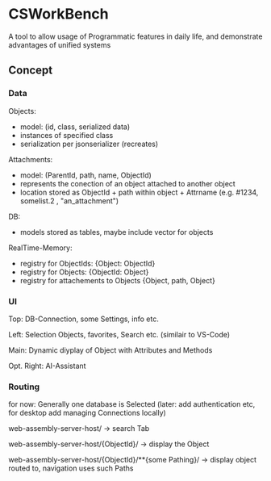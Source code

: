 # CSWorkBench

A tool to allow usage of Programmatic features in daily life, and demonstrate advantages of unified systems

## Concept

### Data

Objects:

- model: (id, class, serialized data)
- instances of specified class
- serialization per jsonserializer (recreates)

Attachments:

- model: (ParentId, path, name, ObjectId)
- represents the conection of an object attached to another object
- location stored as ObjectId + path within object + Attrname (e.g. #1234, somelist.2 , "an_attachment")

DB:

- models stored as tables, maybe include vector for objects

RealTime-Memory:

- registry for ObjectIds: {Object: ObjectId}
- registry for Objects: {ObjectId: Object}
- registry for attachements to Objects {Object, path, Object}

### UI

Top: DB-Connection, some Settings, info etc.

Left: Selection Objects, favorites, Search etc. (similair to VS-Code)

Main: Dynamic diyplay of Object with Attributes and Methods

Opt. Right: AI-Assistant

### Routing

for now: Generally one database is Selected (later: add authentication etc, for desktop add managing Connections locally)

web-assembly-server-host/ -> search Tab

web-assembly-server-host/{ObjectId}/ -> display the Object

web-assembly-server-host/{ObjectId}/\*\*{some Pathing}/ -> display object routed to, navigation uses such Paths
